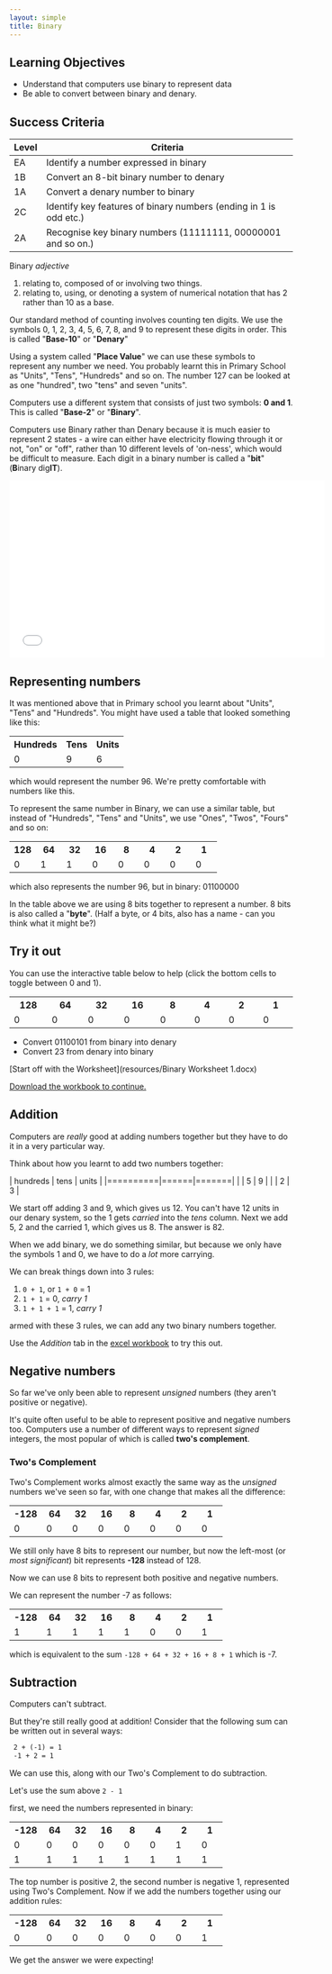 ```yaml
---
layout: simple
title: Binary
---
```



## Learning Objectives

* Understand that computers use binary to represent data
* Be able to convert between binary and denary.

## Success Criteria

| Level | Criteria
|-------|---------
| EA | Identify a number expressed in binary
| 1B | Convert an 8-bit binary number to denary
| 1A | Convert a denary number to binary
| 2C | Identify key features of binary numbers (ending in 1 is odd etc.)
| 2A | Recognise key binary numbers (11111111, 00000001 and so on.)

Binary *adjective*

1. relating to, composed of or involving two things.
2. relating to, using, or denoting a system of numerical notation that has 2 rather than 10 as a base.

<p>Our standard method of counting involves counting ten digits. We use the symbols 0, 1, 2, 3, 4, 5, 6, 7, 8, and 9 to represent these digits in order. This is called "<strong>Base-10</strong>" or "<strong>Denary</strong>"</p>
<p>Using a system called "<strong>Place Value</strong>" we can use these symbols to represent any number we need. You probably learnt this in Primary School as "Units", "Tens", "Hundreds" and so on. The number 127 can be looked at as one "hundred", two "tens" and seven "units".</p>
<p>Computers use a different system that consists of just two symbols: <strong>0 and 1</strong>. This is called "<strong>Base-2</strong>" or "<strong>Binary</strong>".</p>
<p>Computers use Binary rather than Denary because it is much easier to represent 2 states - a wire can either have electricity flowing through it or not, "on" or "off", rather than 10 different levels of 'on-ness', which would be difficult to measure. Each digit in a binary number is called a "<strong>bit</strong>" (<strong>B</strong>inary dig<strong>IT</strong>).</p>

<iframe width="560" height="315" src="//www.youtube.com/embed/TD6lcIIOeic" frameborder="0" allowfullscreen="" style="margin:0 auto; display: block;"></iframe>

<h2>Representing numbers</h2>
<p>It was mentioned above that in Primary school you learnt about "Units", "Tens" and "Hundreds". You might have used a table that looked something like this:</p>
<style type="text/css">
.number_system
{
  border-collapse: collapse;
  border: none;
}
.number_system th:first-child
{
  border-left:none;
}

.number_system th
{
  border-left:1px solid black;
  border-bottom:1px solid black;
  padding:5px;
  text-align:center;
}

.number_system.denary th
{
  width:90px;
}
.number_system.binary th
{
  width:30px;
} 
.number_system td:first-child
{
  border-left:none;
}

.number_system td
{
  border-left:1px solid black;
  text-align:center;
}

#bin td:hover
{
    background-color:#ccc;
    cursor:pointer;
}

#bin {font-size:200%; margin:0 auto;}
#bin th {width: 60px;}
</style>
<table class="number_system denary">
<tbody><tr><th>Hundreds</th><th>Tens</th><th>Units</th></tr>
<tr><td>0</td><td>9</td><td>6</td></tr>
</tbody></table><p>which would represent the number 96. We're pretty comfortable with numbers like this.</p>
<p>To represent the same number in Binary, we can use a similar table, but instead of "Hundreds", "Tens" and "Units", we use "Ones", "Twos", "Fours" and so on:</p>
<table class="number_system binary">
<tbody>
<tr><th>128</th><th>64</th><th>32</th><th>16</th><th>8</th><th>4</th><th>2</th><th>1</th></tr>
<tr><td>0</td><td>1</td><td>1</td><td>0</td><td>0</td><td>0</td><td>0</td><td>0</td></tr>
</tbody></table><p>which also represents the number 96, but in binary: 01100000</p>
<p>In the table above we are using 8 bits together to represent a number. 8 bits is also called a "<strong>byte</strong>". (Half a byte, or 4 bits, also has a name - can you think what it might be?)</p>
<h2>Try it out</h2>
<p>You can use the interactive table below to help (click the bottom cells to toggle between 0 and 1).</p>
<table class="number_system binary" id="bin">
<tbody>
<tr><th>128</th><th>64</th><th>32</th><th>16</th><th>8</th><th>4</th><th>2</th><th>1</th></tr>
<tr><td class="zero">0</td><td class="zero">0</td><td class="zero">0</td><td class="zero">0</td><td class="zero">0</td><td class="zero">0</td><td class="zero">0</td><td class="zero">0</td></tr>
</tbody></table>

<script type="text/javascript">

(function()
{
	var t = document.getElementById('bin')
	td = t.getElementsByTagName('td')
	for (var i=0; i<td.length; i++)
	{
		td[i].onclick = function(e)
		{
			if (this.innerHTML == '1') { this.innerHTML = '0'; this.className='zero'; }
			else { this.innerHTML = '1'; this.className='one'; }
		}.bind(td[i])
	}
})()

</script><ul><li>Convert 01100101 from binary into denary</li>
<li>Convert 23 from denary into binary</li>
</ul>

[Start off with the Worksheet](resources/Binary Worksheet 1.docx)

[Download the workbook to continue.](../GCSE/resources/Binary_arithmetic.xlsx)

## Addition

Computers are *really* good at adding numbers together but they have to do it in a very particular way.

Think about how you learnt to add two numbers together:

| hundreds | tens | units |
|==========|======|=======|
|          |  5   |   9   |
|          |  2   |   3   |

We start off adding 3 and 9, which gives us 12. You can't have 12 units in our denary system, so the 1 gets *carried* into the *tens* column. Next we add 5, 2 and the carried 1, which gives us 8. The answer is 82.

When we add binary, we do something similar, but because we only have the symbols 1 and 0, we have to do a *lot* more carrying.

We can break things down into 3 rules:

1. `0 + 1`, or `1 + 0` = 1
2. `1 + 1` = 0, *carry 1*
3. `1 + 1 + 1` = 1, *carry 1*

armed with these 3 rules, we can add any two binary numbers together.

Use the *Addition* tab in the [excel workbook](../GCSE/resources/Binary_arithmetic.xlsx) to try this out.

## Negative numbers

So far we've only been able to represent *unsigned* numbers (they aren't positive or negative).

It's quite often useful to be able to represent positive and negative numbers too. Computers use a number of different ways to represent *signed* integers, the most popular of which is called **two's complement**.

### Two's Complement

Two's Complement works almost exactly the same way as the *unsigned* numbers we've seen so far, with one change that makes all the difference:

<table class="number_system binary" id="twocomp">
<tbody>
<tr><th>-128</th><th>64</th><th>32</th><th>16</th><th>8</th><th>4</th><th>2</th><th>1</th></tr>
<tr><td class="zero">0</td><td class="zero">0</td><td class="zero">0</td><td class="zero">0</td><td class="zero">0</td><td class="zero">0</td><td class="zero">0</td><td class="zero">0</td></tr>
</tbody></table>

<script type="text/javascript">

(function()
{
	var t = document.getElementById('twocomp')
	td = t.getElementsByTagName('td')
	for (var i=0; i<td.length; i++)
	{
		td[i].onclick = function(e)
		{
			if (this.innerHTML == '1') { this.innerHTML = '0'; this.className='zero'; }
			else { this.innerHTML = '1'; this.className='one'; }
		}.bind(td[i])
	}
})()

</script>

We still only have 8 bits to represent our number, but now the left-most (or *most significant*) bit represents **-128** instead of 128.

Now we can use 8 bits to represent both positive and negative numbers.

We can represent the number -7 as follows:

<table class="number_system binary">
<tbody>
<tr><th>-128</th><th>64</th><th>32</th><th>16</th><th>8</th><th>4</th><th>2</th><th>1</th></tr>
<tr><td>1</td><td>1</td><td>1</td><td>1</td><td>1</td><td>0</td><td>0</td><td>1</td></tr>
</tbody></table>

which is equivalent to the sum ` -128 + 64 + 32 + 16 + 8 + 1 ` which is -7.

## Subtraction

Computers can't subtract.

But they're still really good at addition! Consider that the following sum can be written out in several ways:

``` 2 - 1 = 1
 2 + (-1) = 1
 -1 + 2 = 1
```

We can use this, along with our Two's Complement to do subtraction.

Let's use the sum above `2 - 1`

first, we need the numbers represented in binary:

<table class="number_system binary">
<tbody>
<tr><th>-128</th><th>64</th><th>32</th><th>16</th><th>8</th><th>4</th><th>2</th><th>1</th></tr>
<tr><td>0</td><td>0</td><td>0</td><td>0</td><td>0</td><td>0</td><td>1</td><td>0</td></tr>
<tr><td>1</td><td>1</td><td>1</td><td>1</td><td>1</td><td>1</td><td>1</td><td>1</td></tr>
</tbody></table>

The top number is positive 2, the second number is negative 1, represented using Two's Complement. Now if we add the numbers together using our addition rules:

<table class="number_system binary">
<tbody>
<tr><th>-128</th><th>64</th><th>32</th><th>16</th><th>8</th><th>4</th><th>2</th><th>1</th></tr>
<tr><td>0</td><td>0</td><td>0</td><td>0</td><td>0</td><td>0</td><td>0</td><td>1</td></tr>
</tbody></table>

We get the answer we were expecting!